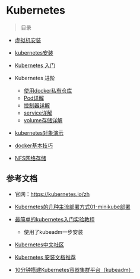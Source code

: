 # Kubernetes



> 目录

* [虚拟机安装](virtualbox.md)

* [kubernetes安装](kubernetes-kubeadm.md)

* [Kubernetes 入门](kubernetes-quict-start.md)

* Kubernetes 进阶

  * [使用docker私有仓库](https://segmentfault.com/a/1190000015108428)
  * [Pod详解](kubernetes-detail-pod.md)
  * [控制器详解](kubernetes-detail-controller.md)
  * [service详解](kubernetes-detail-service.md)
  * [volume存储详解](kubernetes-detail-volume.md)
  
* [kubernetes对象演示](kubernetes-code.md)

* [docker基本技巧](docker-menu.md)

* [NFS网络存储](nfs.md)

  



## 参考文档

* 官网：https://kubernetes.io/zh

* [Kubernetes的几种主流部署方式01-minikube部署](https://segmentfault.com/a/1190000018607114)
* [最简单的kubernetes入门实验教程](https://www.jianshu.com/p/f4c2104ba90a)
  * 使用了kubeadm一步安装
* [Kubernetes中文社区](http://docs.kubernetes.org.cn/)
* [Kubernetes 安装文档推荐](https://www.kubernetes.org.cn/5650.html)
* [10分钟搭建Kubernetes容器集群平台（kubeadm）](https://blog.51cto.com/lizhenliang/2296100?tdsourcetag=s_pcqq_aiomsg)

